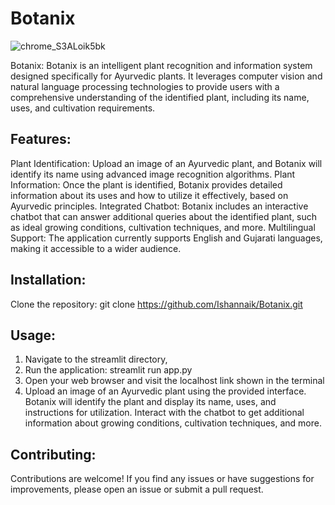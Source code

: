 # Botanix

![chrome_S3ALoik5bk](https://github.com/Ishannaik/Botanix/assets/11766476/f26295c7-6252-4d19-82f4-282263f90c9d)

Botanix:
Botanix is an intelligent plant recognition and information system designed specifically for Ayurvedic plants. It leverages computer vision and natural language processing technologies to provide users with a comprehensive understanding of the identified plant, including its name, uses, and cultivation requirements.

## Features:
Plant Identification: Upload an image of an Ayurvedic plant, and Botanix will identify its name using advanced image recognition algorithms.
Plant Information: Once the plant is identified, Botanix provides detailed information about its uses and how to utilize it effectively, based on Ayurvedic principles.
Integrated Chatbot: Botanix includes an interactive chatbot that can answer additional queries about the identified plant, such as ideal growing conditions, cultivation techniques, and more.
Multilingual Support: The application currently supports English and Gujarati languages, making it accessible to a wider audience.

## Installation:
Clone the repository: git clone https://github.com/Ishannaik/Botanix.git

## Usage:
1. Navigate to the streamlit directory, 
2. Run the application: streamlit run app.py
3. Open your web browser and visit the localhost link shown in the terminal
4. Upload an image of an Ayurvedic plant using the provided interface.
Botanix will identify the plant and display its name, uses, and instructions for utilization.
Interact with the chatbot to get additional information about growing conditions, cultivation techniques, and more.

## Contributing:
Contributions are welcome! If you find any issues or have suggestions for improvements, please open an issue or submit a pull request.
